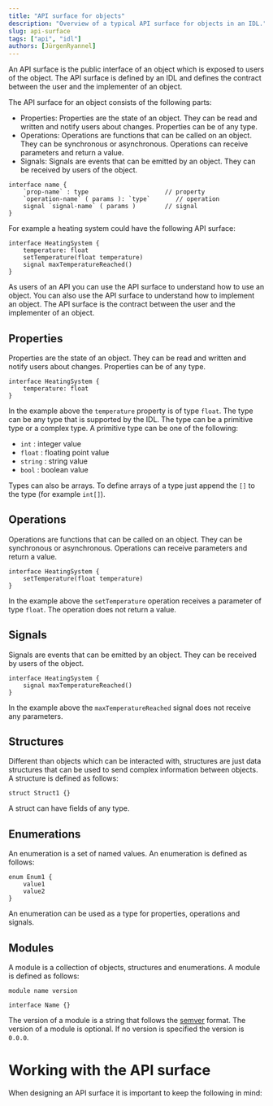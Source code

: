 ```yaml
---
title: "API surface for objects"
description: "Overview of a typical API surface for objects in an IDL."
slug: api-surface
tags: ["api", "idl"]
authors: [JürgenRyannel]
---
```


An API surface is the public interface of an object which is exposed to users of the object. The API surface is defined by an IDL and defines the contract between the user and the implementer of an object. 

<!--truncate-->

The API surface for an object consists of the following parts:
- Properties: Properties are the state of an object. They can be read and written and notify users about changes. Properties can be of any type.
- Operations: Operations are functions that can be called on an object. They can be synchronous or asynchronous. Operations can receive parameters and return a value.
- Signals: Signals are events that can be emitted by an object. They can be received by users of the object.


```
interface name {
    `prop-name` : type                     // property
    `operation-name` ( params ): `type`       // operation
    signal `signal-name` ( params )        // signal
}
```

For example a heating system could have the following API surface:

```
interface HeatingSystem {
    temperature: float
    setTemperature(float temperature)
    signal maxTemperatureReached()
}
```

As users of an API you can use the API surface to understand how to use an object. You can also use the API surface to understand how to implement an object. The API surface is the contract between the user and the implementer of an object.

## Properties

Properties are the state of an object. They can be read and written and notify users about changes. Properties can be of any type.

```
interface HeatingSystem {
    temperature: float
}
```

In the example above the `temperature` property is of type `float`. The type can be any type that is supported by the IDL. The type can be a primitive type or a complex type. A primitive type can be one of the following:
- `int` : integer value
- `float` : floating point value
- `string` : string value
- `bool` : boolean value

Types can also be arrays. To define arrays of a type just append the `[]` to the type (for example `int[]`).

## Operations

Operations are functions that can be called on an object. They can be synchronous or asynchronous. Operations can receive parameters and return a value.

```
interface HeatingSystem {
    setTemperature(float temperature)
}
```

In the example above the `setTemperature` operation receives a parameter of type `float`. The operation does not return a value.

## Signals

Signals are events that can be emitted by an object. They can be received by users of the object.

```
interface HeatingSystem {
    signal maxTemperatureReached()
}
```

In the example above the `maxTemperatureReached` signal does not receive any parameters.

## Structures

Different than objects which can be interacted with, structures are just data structures that can be used to send complex information between objects. A structure is defined as follows:

```
struct Struct1 {}
```

A struct can have fields of any type.


## Enumerations

An enumeration is a set of named values. An enumeration is defined as follows:

```
enum Enum1 {
    value1
    value2
}
```

An enumeration can be used as a type for properties, operations and signals.

## Modules 

A module is a collection of objects, structures and enumerations. A module is defined as follows:

```
module name version

interface Name {}
```

The version of a module is a string that follows the [semver](https://semver.org/) format. The version of a module is optional. If no version is specified the version is `0.0.0`.


# Working with the API surface

When designing an API surface it is important to keep the following in mind:
